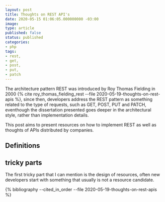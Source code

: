 ```yaml
---
layout: post
title: Thoughts on REST API's
date: 2020-05-15 01:06:05.000000000 -03:00
image: 
type: article
published: false
status: published
categories:
- php
tags:
- rest,
- get,
- post,
- put,
- patch
---
```


The architecture pattern REST was introduced by Roy Thomas Fielding in 2000
{% cite roy_thomas_fielding_rest --file 2020-05-19-thoughts-on-rest-apis %},
since then, developers address the REST pattern as something related to
the type of requests, such as GET, POST, PUT and PATCH, eventhough the
dissertation presented goes deeper in the architectural style, rather than
implementation details.

This post aims to present resources on how to implement REST as well as
thoughts of APIs distributed by companies.

## Definitions



## tricky parts

The first tricky part that I can mention is the design of resources, often
new developers start with something that usually is not a resource candidate.


{% bibliography --cited_in_order --file 2020-05-19-thoughts-on-rest-apis %}